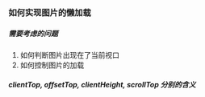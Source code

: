 ### 如何实现图片的懒加载

##### 需要考虑的问题

1. 如何判断图片出现在了当前视口
2. 如何控制图片的加载

##### clientTop, offsetTop, clientHeight, scrollTop 分别的含义
